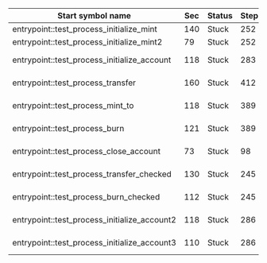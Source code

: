 | Start symbol name                            | Sec | Status | Steps |                                            |
|----------------------------------------------|-----|--------|-------|--------------------------------------------|
| entrypoint::test_process_initialize_mint     | 140 | Stuck  | 252   | BUG: ref offset -1                         |
| entrypoint::test_process_initialize_mint2    | 79  | Stuck  | 252   | BUG: ref offset -1                         |
| entrypoint::test_process_initialize_account  | 118 | Stuck  | 283   | AggregateKindRawPtr with offset/cast thunk |
| entrypoint::test_process_transfer            | 160 | Stuck  | 412   | subslice traversal from end                |
| entrypoint::test_process_mint_to             | 118 | Stuck  | 389   | subslice traversal from end                |
| entrypoint::test_process_burn                | 121 | Stuck  | 389   | subslice traversal from end                |
| entrypoint::test_process_close_account       | 73  | Stuck  | 98    | subslice traversal from end                |
| entrypoint::test_process_transfer_checked    | 130 | Stuck  | 245   | AggregateKindRawPtr with ptr and int       |
| entrypoint::test_process_burn_checked        | 112 | Stuck  | 245   | AggregateKindRawPtr with ptr and int       |
| entrypoint::test_process_initialize_account2 | 118 | Stuck  | 286   | AggregateKindRawPtr with offset/cast thunk |
| entrypoint::test_process_initialize_account3 | 110 | Stuck  | 286   | AggregateKindRawPtr with offset/cast thunk |
